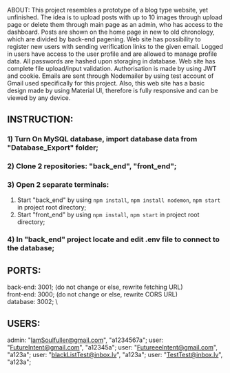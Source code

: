 ABOUT:
 This project resembles a prototype of a blog type website, yet unfinished. 
The idea is to upload posts with up to 10 images through upload page or delete them through main page as an admin, who has access to the dashboard. 
Posts are shown on the home page in new to old chronology, which are divided by back-end pagening. 
Web site has possibility to register new users with sending verification links to the given email. 
Logged in users have access to the user profile and are allowed to manage profile data. 
All passwords are hashed upon storaging in database. 
Web site has complete file upload/input validation. 
Authorisation is made by using JWT and cookie. 
Emails are sent through Nodemailer by using test account of Gmail used specifically for this project. 
Also, this web site has a basic design made by using Material UI, therefore is fully responsive and can be viewed by any device.

## INSTRUCTION:
### 1) Turn On MySQL database, import database data from "Database_Export" folder;
### 2) Clone 2 repositories: "back_end", "front_end";
### 3) Open 2 separate terminals:
  1. Start "back_end" by using `npm install`, `npm install nodemon`, `npm start` in project root directory;
  2. Start "front_end" by using `npm install`, `npm start` in project root directory;
### 4) In "back_end" project locate and edit .env file to connect to the database;

## PORTS:
back-end: 3001; (do not change or else, rewrite fetching URL)\
front-end: 3000; (do not change or else, rewrite CORS URL)\
database: 3002; \

## USERS:
 admin: "IamSoulfuller@gmail.com", "a1234567a";
 user: "FutureIntent@gmail.com", "a12345a";
 user: "FutureeeIntent@gmail.com", "a123a";
 user: "blackListTest@inbox.lv", "a123a";
 user: "TestTest@inbox.lv", "a123a";
